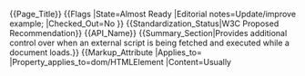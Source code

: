 {{Page_Title}}
{{Flags
|State=Almost Ready
|Editorial notes=Update/improve example;
|Checked_Out=No
}}
{{Standardization_Status|W3C Proposed Recommendation}}
{{API_Name}}
{{Summary_Section|Provides additional control over when an external script is being fetched and executed while a document loads.}}
{{Markup_Attribute
|Applies_to=
|Property_applies_to=dom/HTMLElement
|Content=Usually <code><script></code> elements bring a browser's HTML parser to a temporary halt until the contained or referenced script has been fetched and has also been fully executed. The <code>async</code> attribute decouples script fetching and execution from the main process of HTML parsing which enables the browser to continue rendering the underlaying page at full speed. 
A script marked with the <code>async</code> attribute will be fetched and executed at some later point in time upon which the browser is free to decide. In most cases this will be as soon as the browser finds an opportunity to request it. In addition to that such a script will also no longer respect the order in which the <code><script></code> elements were initially declared in the HTML source. This means that there shouldn't be other script that depend or build upon scripts marked as asynchronous.
It is also important to know that the <code>async</code> attribute only works for externally referenced scripts. When attached to an inline script block this attribute is simply ignored.
And finally asynchronous scripts are no longer part of the content relevant to firing the <code>DOMContentLoaded</code> event. But they are still part of the global <code>load</code> event.

==Programmatically created Scripts==

All of the above only applies to scripts declared via HTML markup. For scripts created via JavaScript the effects are sort of turned upside down. The first change is that dynamically created scripts always start off by being fully asynchronous, meaning they neither block the HTML parser nor do they respect their order of creation. The effect is the same as if one would set <code>script.async = true;</code>. What is possible here is to instead set <code>script.async = false;</code>. This won't bring the script all the way back to a point where it would block the HTML parser, but it does make the script respect the order of creation. This allows one to work with dependancies between dynamically created scripts. Beware: "order of creation" doesn't factor in any scripts declared via HTML. Declarative scripts and programmatic scripts both live in their own worlds.
}}
{{Examples_Section
|Not_required=No
|Examples=
}}
{{Notes_Section
|Usage=
|Notes=Setting a script to run asynchronously can improve performance by unblocking the rest of the document. When async = false, it can preserve execution order to ensure dependent scripts are run in order.
|Import_Notes====Syntax===
}}
{{Related_Specifications_Section
|Specifications={{Related Specification
|Name=HTML5
|URL=http://www.w3.org/TR/html5/scripting-1.html#attr-script-async
|Status=W3C Proposed Recommendation
|Relevant_changes=
}}
}}
{{See_Also_Section
|Topic_clusters=Javascript, Performance
|Manual_links=
|External_links=
|Manual_sections====Related pages (MSDN)===
*<code>[[dom/HTMLScriptElement|HTMLScriptElement]]</code>
}}
{{Topics|HTML, JavaScript, Performance}}
{{External_Attribution
|Is_CC-BY-SA=No
|Sources=MSDN
|MDN_link=
|MSDN_link=[http://msdn.microsoft.com/en-us/library/ie/hh828809%28v=vs.85%29.aspx Windows Internet Explorer API reference]
|HTML5Rocks_link=
}}
{{Compatibility_Section
|Not_required=No
|Imported_tables=
|Desktop_rows={{Compatibility Table Desktop Row
|Chrome_supported=Yes
|Chrome_version=8
|Chrome_prefixed_supported=Unknown
|Chrome_prefixed_version=
|Firefox_supported=Yes
|Firefox_version=3.6
|Firefox_prefixed_supported=Unknown
|Firefox_prefixed_version=
|Internet_explorer_supported=Yes
|Internet_explorer_version=10
|Internet_explorer_prefixed_supported=Unknown
|Internet_explorer_prefixed_version=
|Opera_supported=Yes
|Opera_version=12
|Opera_prefixed_supported=Unknown
|Opera_prefixed_version=
|Safari_supported=Yes
|Safari_version=5
|Safari_prefixed_supported=Unknown
|Safari_prefixed_version=
}}
|Mobile_rows={{Compatibility Table Mobile Row
|Android_supported=Yes
|Android_version=3
|Android_prefixed_supported=Unknown
|Android_prefixed_version=
|Blackberry_supported=Yes
|Blackberry_version=10
|Blackberry_prefixed_supported=Unknown
|Blackberry_prefixed_version=
|Chrome_mobile_supported=Yes
|Chrome_mobile_version=Beta
|Chrome_mobile_prefixed_supported=Unknown
|Chrome_mobile_prefixed_version=
|Firefox_mobile_supported=Yes
|Firefox_mobile_version=14
|Firefox_mobile_prefixed_supported=Unknown
|Firefox_mobile_prefixed_version=
|IE_mobile_supported=No
|IE_mobile_version=
|IE_mobile_prefixed_supported=Unknown
|IE_mobile_prefixed_version=
|Opera_mobile_supported=No
|Opera_mobile_version=
|Opera_mobile_prefixed_supported=Unknown
|Opera_mobile_prefixed_version=
|Opera_mini_supported=No
|Opera_mini_version=
|Opera_mini_prefixed_supported=Unknown
|Opera_mini_prefixed_version=
|Safari_mobile_supported=Yes
|Safari_mobile_version=5
|Safari_mobile_prefixed_supported=Unknown
|Safari_mobile_prefixed_version=
}}
|Notes_rows=
}}